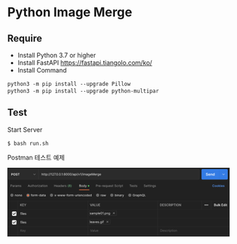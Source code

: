 # Python Image Merge

## Require

- Install Python 3.7 or higher
- Install FastAPI https://fastapi.tiangolo.com/ko/
- Install Command 

```
python3 -m pip install --upgrade Pillow
python3 -m pip install --upgrade python-multipar
```

## Test

Start Server 

```
$ bash run.sh
```

Postman 테스트 예제 

![Image](https://raw.githubusercontent.com/JosephNK0608/py_image_merge/main/screenshots/screenshot_3288.png)

